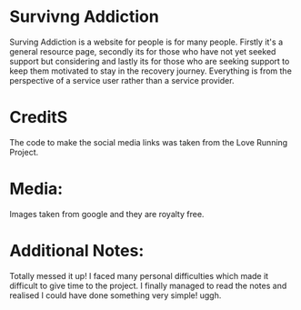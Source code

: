 # Survivng Addiction 

Surving Addiction is a website for people is for many people. Firstly it's a general resource page, secondly its for those who have not yet seeked support but considering and lastly its for those who are seeking support to keep them motivated to stay in the recovery journey. Everything is from the perspective of a service user rather than a service provider.







# CreditS
The code to make the social media links was taken from the Love Running Project.

# Media:
Images taken from google and they are royalty free.

# Additional Notes:
Totally messed it up! I faced many personal difficulties which made it difficult to give time to the project. I finally managed to read the notes and realised I could have done something very simple! uggh. 
